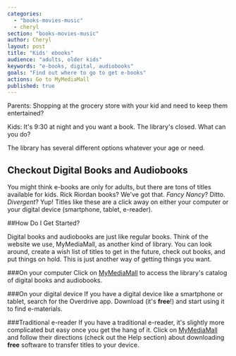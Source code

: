 ```yaml
---
categories: 
  - "books-movies-music"
  - cheryl
section: "books-movies-music"
author: Cheryl
layout: post
title: "Kids' ebooks"
audience: "adults, older kids"
keywords: "e-books, digital, audiobooks"
goals: "Find out where to go to get e-books"
actions: Go to MyMediaMall
published: true
---
```


Parents: Shopping at the grocery store with your kid and need to keep them entertained?

Kids: It's 9:30 at night and you want a book. The library's closed. What can you do?

The library has several different options whatever your age or need.

## Checkout Digital Books and Audiobooks

You might think e-books are only for adults, but there are tons of titles available for kids. Rick Riordan books? We've got that. _Fancy Nancy_? Ditto. _Divergent_? Yup! Titles like these are a click away on either your computer or your digital device (smartphone, tablet, e-reader). 

##How Do I Get Started?

Digital books and audiobooks are just like regular books. Think of the website we use, MyMediaMall, as another kind of library. You can look around, create a wish list of titles to get in the future, check out books, and put things on hold. This is just another way of getting things you want.

###On your computer
Click on [MyMediaMall](http://www.mymediamall.net/54B63257-767F-46EA-B648-E1895F4E2321/10/50/en/Default.htm) to access the library's catalog of digital books and audiobooks. 

###On your digital device
If you have a digital device like a smartphone or tablet, search for the Overdrive app. Download (it's **free**!) and start using it to find e-materials.

###Traditional e-reader	
If you have a traditional e-reader, it's slightly more complicated but easy once you get the hang of it. Click on [MyMediaMall](http://www.mymediamall.net/54B63257-767F-46EA-B648-E1895F4E2321/10/50/en/Default.htm) and follow their directions (check out the Help section) about downloading **free** software to transfer titles to your device.